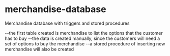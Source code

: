 # merchandise-database
Merchandise database with triggers and stored procedures

--the first table created is merchandise to list the options that the customer has to buy
--the data is created manually, since the customers will need a set of options to buy the merchandise
--a stored procedure of inserting new merchandise will also be created
